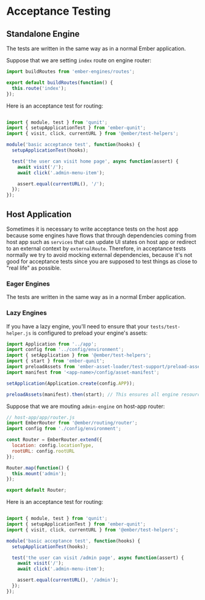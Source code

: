 # Acceptance Testing

## Standalone Engine

The tests are written in the same way as in a normal Ember application.

Suppose that we are setting `index` route on engine router:

```js
import buildRoutes from 'ember-engines/routes';

export default buildRoutes(function() {
  this.route('index');
});
```

Here is an acceptance test for routing:

```js

import { module, test } from 'qunit';
import { setupApplicationTest } from 'ember-qunit';
import { visit, click, currentURL } from '@ember/test-helpers';

module('basic acceptance test', function(hooks) {
  setupApplicationTest(hooks);

  test('the user can visit home page', async function(assert) {
    await visit('/');
    await click('.admin-menu-item');

    assert.equal(currentURL(), '/');
  });
});
```

## Host Application

Sometimes it is necessary to write acceptance tests on the host app because some engines have flows that through dependencies coming from host app such as `services` that can update UI states on host app or redirect to an external context by `externalRoute`. Therefore, in acceptance tests normally we try to avoid mocking external dependencies, because it's not good for acceptance tests since you are supposed to test things as close to "real life" as possible.

### Eager Engines

The tests are written in the same way as in a normal Ember application.

### Lazy Engines

If you have a lazy engine, you'll need to ensure that your `tests/test-helper.js` is configured to preload your engine's assets:

```js
import Application from '../app';
import config from '../config/environment';
import { setApplication } from '@ember/test-helpers';
import { start } from 'ember-qunit';
import preloadAssets from 'ember-asset-loader/test-support/preload-assets';
import manifest from '<app-name>/config/asset-manifest';

setApplication(Application.create(config.APP));

preloadAssets(manifest).then(start); // This ensures all engine resources are loaded before the tests
```

Suppose that we are mouting `admin-engine` on host-app router:

```js
// host-app/app/router.js
import EmberRouter from '@ember/routing/router';
import config from './config/environment';

const Router = EmberRouter.extend({
  location: config.locationType,
  rootURL: config.rootURL
});

Router.map(function() {
  this.mount('admin');
});

export default Router;
```

Here is an acceptance test for routing:

```js

import { module, test } from 'qunit';
import { setupApplicationTest } from 'ember-qunit';
import { visit, click, currentURL } from '@ember/test-helpers';

module('basic acceptance test', function(hooks) {
  setupApplicationTest(hooks);

  test('the user can visit /admin page', async function(assert) {
    await visit('/');
    await click('.admin-menu-item');

    assert.equal(currentURL(), '/admin');
  });
});
```